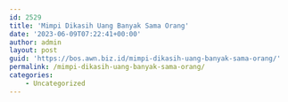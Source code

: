 ```yaml
---
id: 2529
title: 'Mimpi Dikasih Uang Banyak Sama Orang'
date: '2023-06-09T07:22:41+00:00'
author: admin
layout: post
guid: 'https://bos.awn.biz.id/mimpi-dikasih-uang-banyak-sama-orang/'
permalink: /mimpi-dikasih-uang-banyak-sama-orang/
categories:
    - Uncategorized
---
```


